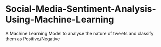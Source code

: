 # Social-Media-Sentiment-Analysis-Using-Machine-Learning
A Machine Learning Model to analyse the nature of tweets and classify them as Positive/Negative


